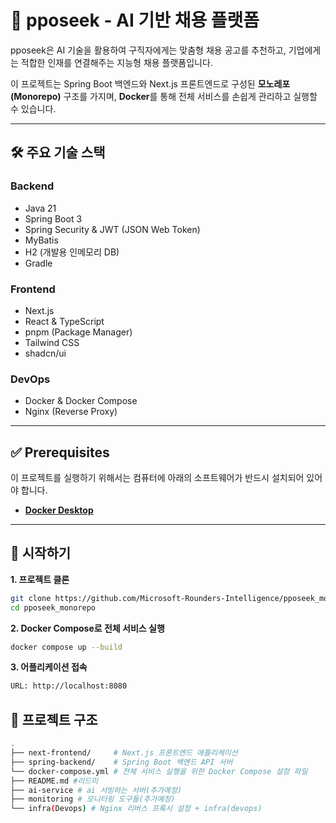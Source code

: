 # 🤖 pposeek - AI 기반 채용 플랫폼

pposeek은 AI 기술을 활용하여 구직자에게는 맞춤형 채용 공고를 추천하고, 기업에게는 적합한 인재를 연결해주는 지능형 채용 플랫폼입니다.

이 프로젝트는 Spring Boot 백엔드와 Next.js 프론트엔드로 구성된 **모노레포(Monorepo)** 구조를 가지며, **Docker**를 통해 전체 서비스를 손쉽게 관리하고 실행할 수 있습니다.

---

## 🛠️ 주요 기술 스택

### **Backend**
* Java 21
* Spring Boot 3
* Spring Security & JWT (JSON Web Token)
* MyBatis
* H2 (개발용 인메모리 DB)
* Gradle

### **Frontend**
* Next.js
* React & TypeScript
* pnpm (Package Manager)
* Tailwind CSS
* shadcn/ui

### **DevOps**
* Docker & Docker Compose
* Nginx (Reverse Proxy)

---

## ✅ Prerequisites

이 프로젝트를 실행하기 위해서는 컴퓨터에 아래의 소프트웨어가 반드시 설치되어 있어야 합니다.

* [**Docker Desktop**](https://www.docker.com/products/docker-desktop/)

---

## 🚀 시작하기

**1. 프로젝트 클론**
```bash
git clone https://github.com/Microsoft-Rounders-Intelligence/pposeek_monorepo.git
cd pposeek_monorepo
```
**2. Docker Compose로 전체 서비스 실행**
```bash
docker compose up --build
```

**3. 어플리케이션 접속** 
```bash
URL: http://localhost:8080
```

## 📂 프로젝트 구조
```bash
.
├── next-frontend/     # Next.js 프론트엔드 애플리케이션
├── spring-backend/    # Spring Boot 백엔드 API 서버
└── docker-compose.yml # 전체 서비스 실행을 위한 Docker Compose 설정 파일
├── README.md #리드미 
├── ai-service # ai 서빙하는 서버(추가예정)
├── monitoring # 모니터링 도구들(추가예정)
└── infra(Devops) # Nginx 리버스 프록시 설정 + infra(devops)
```